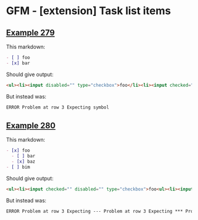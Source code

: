 # GFM - [extension] Task list items

## [Example 279](https://github.github.com/gfm/#example-279)

This markdown:

```markdown
- [ ] foo
- [x] bar
```

Should give output:

```html
<ul><li><input disabled="" type="checkbox">foo</li><li><input checked="" disabled="" type="checkbox">bar</li></ul>
```

But instead was:

```html
ERROR Problem at row 3 Expecting symbol
```
## [Example 280](https://github.github.com/gfm/#example-280)

This markdown:

```markdown
- [x] foo
  - [ ] bar
  - [x] baz
- [ ] bim
```

Should give output:

```html
<ul><li><input checked="" disabled="" type="checkbox">foo<ul><li><input disabled="" type="checkbox">bar</li><li><input checked="" disabled="" type="checkbox">baz</li></ul></li><li><input disabled="" type="checkbox">bim</li></ul>
```

But instead was:

```html
ERROR Problem at row 3 Expecting --- Problem at row 3 Expecting *** Problem at row 3 Expecting ___
```
